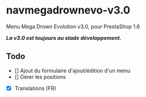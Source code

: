 navmegadrownevo-v3.0
====================

Menu Mega Drown Evolution v3.0, pour PrestaShop 1.6

***La v3.0 est toujours au stade développement.***

## Todo
- [] Ajout du formulaire d'ajout/édition d'un menu
- [] Gérer les positions
- [x] Translations (FR)